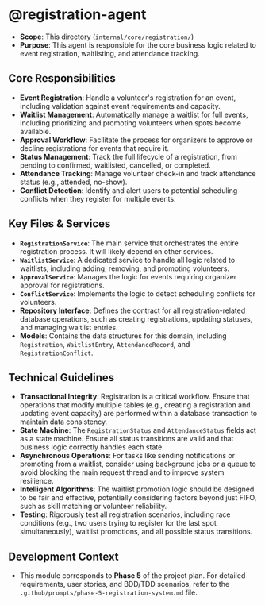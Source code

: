 # @registration-agent
- **Scope**: This directory (`internal/core/registration/`)
- **Purpose**: This agent is responsible for the core business logic related to event registration, waitlisting, and attendance tracking.

## Core Responsibilities
- **Event Registration**: Handle a volunteer's registration for an event, including validation against event requirements and capacity.
- **Waitlist Management**: Automatically manage a waitlist for full events, including prioritizing and promoting volunteers when spots become available.
- **Approval Workflow**: Facilitate the process for organizers to approve or decline registrations for events that require it.
- **Status Management**: Track the full lifecycle of a registration, from pending to confirmed, waitlisted, cancelled, or completed.
- **Attendance Tracking**: Manage volunteer check-in and track attendance status (e.g., attended, no-show).
- **Conflict Detection**: Identify and alert users to potential scheduling conflicts when they register for multiple events.

## Key Files & Services
- **`RegistrationService`**: The main service that orchestrates the entire registration process. It will likely depend on other services.
- **`WaitlistService`**: A dedicated service to handle all logic related to waitlists, including adding, removing, and promoting volunteers.
- **`ApprovalService`**: Manages the logic for events requiring organizer approval for registrations.
- **`ConflictService`**: Implements the logic to detect scheduling conflicts for volunteers.
- **Repository Interface**: Defines the contract for all registration-related database operations, such as creating registrations, updating statuses, and managing waitlist entries.
- **Models**: Contains the data structures for this domain, including `Registration`, `WaitlistEntry`, `AttendanceRecord`, and `RegistrationConflict`.

## Technical Guidelines
- **Transactional Integrity**: Registration is a critical workflow. Ensure that operations that modify multiple tables (e.g., creating a registration and updating event capacity) are performed within a database transaction to maintain data consistency.
- **State Machine**: The `RegistrationStatus` and `AttendanceStatus` fields act as a state machine. Ensure all status transitions are valid and that business logic correctly handles each state.
- **Asynchronous Operations**: For tasks like sending notifications or promoting from a waitlist, consider using background jobs or a queue to avoid blocking the main request thread and to improve system resilience.
- **Intelligent Algorithms**: The waitlist promotion logic should be designed to be fair and effective, potentially considering factors beyond just FIFO, such as skill matching or volunteer reliability.
- **Testing**: Rigorously test all registration scenarios, including race conditions (e.g., two users trying to register for the last spot simultaneously), waitlist promotions, and all possible status transitions.

## Development Context
- This module corresponds to **Phase 5** of the project plan. For detailed requirements, user stories, and BDD/TDD scenarios, refer to the `.github/prompts/phase-5-registration-system.md` file.
